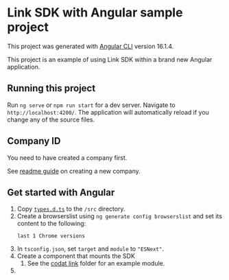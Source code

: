 # Link SDK with Angular sample project

This project was generated with [Angular CLI](https://github.com/angular/angular-cli) version 16.1.4.

This project is an example of using Link SDK within a brand new Angular application.

## Running this project

Run `ng serve` or `npm run start` for a dev server. Navigate to `http://localhost:4200/`. The application will automatically reload if you change any of the source files.


## Company ID
You need to have created a company first.

See <a href="https://github.com/codatio/sdk-link/tree/main#create-a-new-company" target="_blank">readme guide</a> on creating a new company.

## Get started with Angular

1. Copy <a href="https://github.com/codatio/sdk-link/blob/main/snippets/types.d.ts" target="_blank"> `types.d.ts`</a> to the `/src` directory.
2. Create a browserslist using `ng generate config browserslist` and set its content to the following:
    ```
    last 1 Chrome versions 
    ```
3. In `tsconfig.json`, set `target` and `module` to `"ESNext"`.
4. Create a component that mounts the SDK
    1. See the <a href="./src/app/codat-link/">codat link</a> folder for an example module.
5. 
